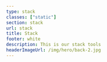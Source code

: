 ```yaml
---
type: stack
classes: ["static"]
section: stack
url: stack
title: Stack
footer: white
description: This is our stack tools
headerImageUrl: /img/hero/back-2.jpg
---
```

